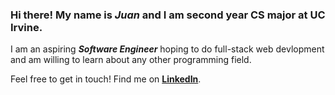 ### Hi there! My name is *Juan* and I am second year CS major at UC Irvine.

I am an aspiring ***Software Engineer*** hoping to do full-stack web devlopment and am willing to learn about any other programming field.

Feel free to get in touch! Find me on **[LinkedIn](https://www.linkedin.com/in/1juan-rodriguez1/)**.
<!--
**1JC1/1JC1** is a ✨ _special_ ✨ repository because its `README.md` (this file) appears on your GitHub profile.

Here are some ideas to get you started:

- 🔭 I’m currently working on ...
- 🌱 I’m currently learning ...
- 👯 I’m looking to collaborate on ...
- 🤔 I’m looking for help with ...
- 💬 Ask me about ...
- 📫 How to reach me: ...
- 😄 Pronouns: ...
- ⚡ Fun fact: ...
-->

